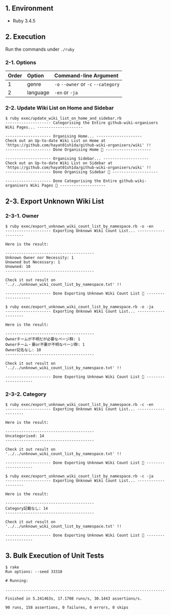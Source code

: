 ## 1. Environment

- Ruby 3.4.5

## 2. Execution

Run the commands under `./ruby`

### 2-1. Options

|Order |Option   |Command-line Argument               |
|:-----|:--------|:-----------------------------------|
|1     |genre    |`-o` `--owner` or `-c` `--category` |
|2     |language |`-en` or `-ja`                      |

### 2-2. Update Wiki List on Home and Sidebar

```command
$ ruby exec/update_wiki_list_on_home_and_sidebar.rb
-------------------- Categorising the Entire github-wiki-organisers Wiki Pages... --------------------

-------------------- Organising Home... --------------------
Check out an Up-to-date Wiki List on Home at 'https://github.com/hayat01sh1da/github-wiki-organisers/wiki' !!
-------------------- Done Organising Home 🎉 --------------------

-------------------- Organising Sidebar... --------------------
Check out an Up-to-date Wiki List on Sidebar at 'https://github.com/hayat01sh1da/github-wiki-organisers/wiki' !!
-------------------- Done Organising Sidebar 🎉 --------------------

-------------------- Done Categorising the Entire github-wiki-organisers Wiki Pages 🎉 --------------------
```

## 2-3. Export Unknown Wiki List

### 2-3-1. Owner

```command
$ ruby exec/export_unknown_wiki_count_list_by_namespace.rb -o -en
-------------------- Exporting Unknown Wiki Count List... --------------------

Here is the result:

---------------------------------------
Unknown Owner nor Necessity: 1
Unowned but Necessary: 1
Unowned: 10
---------------------------------------

Check it out result on '../../unknown_wiki_count_list_by_namespace.txt' !!

-------------------- Done Exporting Unknown Wiki Count List 🎉 -------------------
```

```command
$ ruby exec/export_unknown_wiki_count_list_by_namespace.rb -o -ja
-------------------- Exporting Unknown Wiki Count List... --------------------

Here is the result:

---------------------------------------
Ownerチームが不明だが必要なページ群: 1
Ownerチーム・要or不要が不明なページ群: 1
Owner記名なし: 10
---------------------------------------

Check it out result on '../../unknown_wiki_count_list_by_namespace.txt' !!

-------------------- Done Exporting Unknown Wiki Count List 🎉 --------------------
```

### 2-3-2. Category

```command
$ ruby exec/export_unknown_wiki_count_list_by_namespace.rb -c -en
-------------------- Exporting Unknown Wiki Count List... --------------------

Here is the result:

---------------------------------------
Uncategorised: 14
---------------------------------------

Check it out result on '../../unknown_wiki_count_list_by_namespace.txt' !!

-------------------- Done Exporting Unknown Wiki Count List 🎉 --------------------
```

```command
$ ruby exec/export_unknown_wiki_count_list_by_namespace.rb -c -ja
-------------------- Exporting Unknown Wiki Count List... --------------------

Here is the result:

---------------------------------------
Category記載なし: 14
---------------------------------------

Check it out result on '../../unknown_wiki_count_list_by_namespace.txt' !!

-------------------- Done Exporting Unknown Wiki Count List 🎉 --------------------
```

## 3. Bulk Execution of Unit Tests

```command
$ rake
Run options: --seed 33318

# Running:

..........................................................................................

Finished in 5.241463s, 17.1708 runs/s, 30.1443 assertions/s.

90 runs, 158 assertions, 0 failures, 0 errors, 0 skips
```

